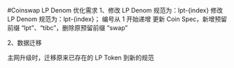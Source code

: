 #Coinswap LP Denom 优化需求
1、修改 LP Denom 规范为：lpt-{index}
修改 LP Denom 规范为：lpt-{index}；
编号从 1 开始递增
更新 Coin Spec，新增预留前缀 “lpt”、“tibc”，删除原预留前缀 “swap”

2、数据迁移

主网升级时，迁移原来已存在的 LP Token 到新的规范